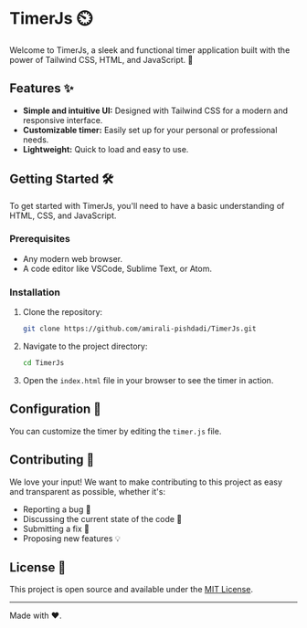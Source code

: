 # TimerJs ⏲️

Welcome to TimerJs, a sleek and functional timer application built with the power of Tailwind CSS, HTML, and JavaScript. 🚀

## Features ✨

- **Simple and intuitive UI:** Designed with Tailwind CSS for a modern and responsive interface.
- **Customizable timer:** Easily set up for your personal or professional needs.
- **Lightweight:** Quick to load and easy to use.

## Getting Started 🛠️

To get started with TimerJs, you'll need to have a basic understanding of HTML, CSS, and JavaScript.

### Prerequisites

- Any modern web browser.
- A code editor like VSCode, Sublime Text, or Atom.

### Installation

1. Clone the repository:
   ```bash
   git clone https://github.com/amirali-pishdadi/TimerJs.git
   ```
2. Navigate to the project directory:
   ```bash
   cd TimerJs
   ```
3. Open the `index.html` file in your browser to see the timer in action.

## Configuration 🔧

You can customize the timer by editing the `timer.js` file.

## Contributing 🤝

We love your input! We want to make contributing to this project as easy and transparent as possible, whether it's:

- Reporting a bug 🐛
- Discussing the current state of the code 📃
- Submitting a fix 🔨
- Proposing new features 💡

## License 📄

This project is open source and available under the [MIT License](LICENSE).

---

Made with ❤️.

